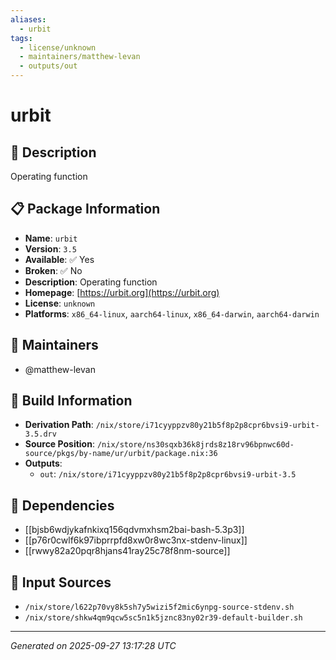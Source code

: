 ```yaml
---
aliases:
  - urbit
tags:
  - license/unknown
  - maintainers/matthew-levan
  - outputs/out
---
```


# urbit

## 📝 Description

Operating function

## 📋 Package Information

- **Name**: `urbit`
- **Version**: `3.5`
- **Available**: ✅ Yes
- **Broken**: ✅ No
- **Description**: Operating function
- **Homepage**: [https://urbit.org](https://urbit.org)
- **License**: `unknown`
- **Platforms**: `x86_64-linux`, `aarch64-linux`, `x86_64-darwin`, `aarch64-darwin`
## 👥 Maintainers

- @matthew-levan


## 🔧 Build Information

- **Derivation Path**: `/nix/store/i71cyyppzv80y21b5f8p2p8cpr6bvsi9-urbit-3.5.drv`
- **Source Position**: `/nix/store/ns30sqxb36k8jrds8z18rv96bpnwc60d-source/pkgs/by-name/ur/urbit/package.nix:36`
- **Outputs**:
  - `out`:  `/nix/store/i71cyyppzv80y21b5f8p2p8cpr6bvsi9-urbit-3.5`

## 🔗 Dependencies

- [[bjsb6wdjykafnkixq156qdvmxhsm2bai-bash-5.3p3]]
- [[p76r0cwlf6k97ibprrpfd8xw0r8wc3nx-stdenv-linux]]
- [[rwwy82a20pqr8hjans41ray25c78f8nm-source]]

## 📁 Input Sources

- `/nix/store/l622p70vy8k5sh7y5wizi5f2mic6ynpg-source-stdenv.sh`
- `/nix/store/shkw4qm9qcw5sc5n1k5jznc83ny02r39-default-builder.sh`

---
*Generated on 2025-09-27 13:17:28 UTC*
